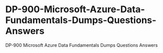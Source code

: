 # DP-900-Microsoft-Azure-Data-Fundamentals-Dumps-Questions-Answers
DP-900 Microsoft Azure Data Fundamentals Dumps Questions Answers

